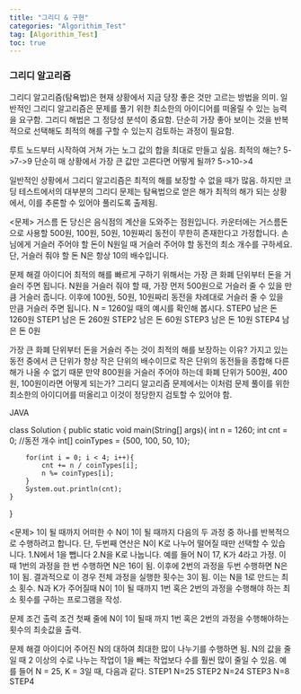 ```yaml
---
title: "그리디 & 구현"
categories: "Algorithim_Test"
tag: [Algorithim_Test]
toc: true
---
```


### 그리디 알고리즘

그리디 알고리즘(탐욕법)은 현재 상황에서 지금 당장 좋은 것만 고르는 방법을 의미.
일반적인 그리디 알고리즘은 문제를 풀기 위한 최소한의 아이디어를 떠올릴 수 있는 능력을 요구함.
그리디 해법은 그 정당성 분석이 중요함.
단순히 가장 좋아 보이는 것을 반복적으로 선택해도 최적의 해를 구할 수 있는지 검토하는 과정이 필요함.

루트 노드부터 시작하여 거쳐 가는 노그 값의 합을 최대로 만들고 싶음.
최적의 해는?
5->7->9
단순히 매 상황에서 가장 큰 값만 고른다면 어떻게 될까?
5->10->4

일반적인 상황에서 그리디 알고리즘은 최적의 해를 보장할 수 없을 때가 많음.
하지만 코딩 테스트에서의 대부분의 그리디 문제는 탐욕법으로 얻은 해가 최적의 해가 되는 상황에서, 이를 추론할 수 있어야 풀리도록 출제됨.

<문제> 거스름 돈
당신은 음식점의 계산을 도와주는 점원입니다.
카운터에는 거스름돈으로 사용할 500원, 100원, 50원, 10원짜리 동전이 무한히 존재한다고 가정합니다.
손님에게 거슬러 주어야 할 돈이 N원일 때 거슬러 주어야 할 동전의 최소 개수를 구하세요.
단, 거슬러 줘야 할 돈 N은 항상 10의 배수입니다.

문제 해결 아이디어
최적의 해를 빠르게 구하기 위해서는 가장 큰 화폐 단위부터 돈을 거슬러 주면 됩니다.
N원을 거슬러 줘야 할 때, 가장 먼저 500원으로 거슬러 줄 수 있을 만큼 거슬러 줍니다.
이후에 100원, 50원, 10원짜리 동전을 차례대로 거슬러 줄 수 있을 만큼 거슬러 주면 됩니다.
N = 1260일 때의 예시를 확인해 봅시다.
STEP0 남은 돈 1260원
STEP1 남은 돈 260원
STEP2 남은 돈 60원
STEP3 남은 돈 10원
STEP4 남은 돈 0원

가장 큰 화폐 단위부터 돈을 거슬러 주는 것이 최적의 해를 보장하는 이유?
가지고 있는 동전 중에서 큰 단위가 항상 작은 단위의 배수이므로 작은 단위의 동전들을 종합해 다른 해가 나올 수 없기 때문
만약 800원을 거슬러 주어야 하는데 화폐 단위가 500원, 400원, 100원이라면 어떻게 되는가?
그리디 알고리즘 문제에서는 이처럼 문제 풀이를 위한 최소한의 아이디어를 떠올리고 이것이 정당한지 검토할 수 있어야 함.

JAVA

class Solution {
    public static void main(String[] args){
        int n = 1260;
        int cnt = 0; //동전 개수
        int[] coinTypes = {500, 100, 50, 10};

        for(int i = 0; i < 4; i++){
            cnt += n / coinTypes[i];
            n %= coinTypes[i];
        }
        System.out.println(cnt);
    }
}

<문제> 1이 될 때까지
어떠한 수 N이 1이 될 때까지 다음의 두 과정 중 하나를 반복적으로 수행하려고 합니다. 단, 두번째 연산은 N이 K로 나누어 떨어질 때만 선택할 수 있습니다.
1.N에서 1을 뺍니다
2.N을 K로 나눕니다.
예를 들어 N이 17, K가 4라고 가정. 이때 1번의 과정을 한 번 수행하면 N은 16이 됨.
이후에 2번의 과정을 두번 수행하면 N은 1이 됨.
결과적으로 이 경우 전체 과정을 실행한 횟수는 3이 됨.
이는 N을 1로 만드는 최소 횟수.
N과 K가 주어질때 N이 1이 될 때까지 1번 혹은 2번의 과정을 수행해야 하는 최소 횟수를 구하는 프로그램을 작성.

문제 조건
출력 조건 첫째 줄에 N이 1이 될때 까지 1번 혹은 2번의 과정을 수행해야하는 횟수의 최솟값을 출력.

문제 해결 아이디어
주어진 N의 대하여 최대한 많이 나누기를 수행하면 됨.
N의 값을 줄일 때 2 이상의 수로 나누는 작업이 1을 빼는 작업보다 수를 훨씬 많이 줄일 수 있음.
예를 들어 N = 25, K = 3일 때, 다음과 같다.
STEP1 N=25
STEP2 N=24
STEP3 N=8
STEP4